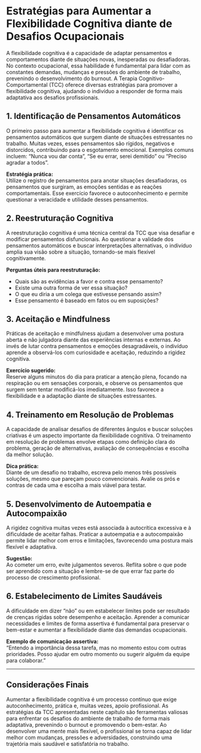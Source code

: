 
# Estratégias para Aumentar a Flexibilidade Cognitiva diante de Desafios Ocupacionais

A flexibilidade cognitiva é a capacidade de adaptar pensamentos e comportamentos diante de situações novas, inesperadas ou desafiadoras. No contexto ocupacional, essa habilidade é fundamental para lidar com as constantes demandas, mudanças e pressões do ambiente de trabalho, prevenindo o desenvolvimento do burnout. A Terapia Cognitivo-Comportamental (TCC) oferece diversas estratégias para promover a flexibilidade cognitiva, ajudando o indivíduo a responder de forma mais adaptativa aos desafios profissionais.

## 1. Identificação de Pensamentos Automáticos

O primeiro passo para aumentar a flexibilidade cognitiva é identificar os pensamentos automáticos que surgem diante de situações estressantes no trabalho. Muitas vezes, esses pensamentos são rígidos, negativos e distorcidos, contribuindo para o esgotamento emocional. Exemplos comuns incluem: “Nunca vou dar conta”, “Se eu errar, serei demitido” ou “Preciso agradar a todos”.

**Estratégia prática:**  
Utilize o registro de pensamentos para anotar situações desafiadoras, os pensamentos que surgiram, as emoções sentidas e as reações comportamentais. Esse exercício favorece o autoconhecimento e permite questionar a veracidade e utilidade desses pensamentos.

## 2. Reestruturação Cognitiva

A reestruturação cognitiva é uma técnica central da TCC que visa desafiar e modificar pensamentos disfuncionais. Ao questionar a validade dos pensamentos automáticos e buscar interpretações alternativas, o indivíduo amplia sua visão sobre a situação, tornando-se mais flexível cognitivamente.

**Perguntas úteis para reestruturação:**
- Quais são as evidências a favor e contra esse pensamento?
- Existe uma outra forma de ver essa situação?
- O que eu diria a um colega que estivesse pensando assim?
- Esse pensamento é baseado em fatos ou em suposições?

## 3. Aceitação e Mindfulness

Práticas de aceitação e mindfulness ajudam a desenvolver uma postura aberta e não julgadora diante das experiências internas e externas. Ao invés de lutar contra pensamentos e emoções desagradáveis, o indivíduo aprende a observá-los com curiosidade e aceitação, reduzindo a rigidez cognitiva.

**Exercício sugerido:**  
Reserve alguns minutos do dia para praticar a atenção plena, focando na respiração ou em sensações corporais, e observe os pensamentos que surgem sem tentar modificá-los imediatamente. Isso favorece a flexibilidade e a adaptação diante de situações estressantes.

## 4. Treinamento em Resolução de Problemas

A capacidade de analisar desafios de diferentes ângulos e buscar soluções criativas é um aspecto importante da flexibilidade cognitiva. O treinamento em resolução de problemas envolve etapas como definição clara do problema, geração de alternativas, avaliação de consequências e escolha da melhor solução.

**Dica prática:**  
Diante de um desafio no trabalho, escreva pelo menos três possíveis soluções, mesmo que pareçam pouco convencionais. Avalie os prós e contras de cada uma e escolha a mais viável para testar.

## 5. Desenvolvimento de Autoempatia e Autocompaixão

A rigidez cognitiva muitas vezes está associada à autocrítica excessiva e à dificuldade de aceitar falhas. Praticar a autoempatia e a autocompaixão permite lidar melhor com erros e limitações, favorecendo uma postura mais flexível e adaptativa.

**Sugestão:**  
Ao cometer um erro, evite julgamentos severos. Reflita sobre o que pode ser aprendido com a situação e lembre-se de que errar faz parte do processo de crescimento profissional.

## 6. Estabelecimento de Limites Saudáveis

A dificuldade em dizer “não” ou em estabelecer limites pode ser resultado de crenças rígidas sobre desempenho e aceitação. Aprender a comunicar necessidades e limites de forma assertiva é fundamental para preservar o bem-estar e aumentar a flexibilidade diante das demandas ocupacionais.

**Exemplo de comunicação assertiva:**  
“Entendo a importância dessa tarefa, mas no momento estou com outras prioridades. Posso ajudar em outro momento ou sugerir alguém da equipe para colaborar.”

---

## Considerações Finais

Aumentar a flexibilidade cognitiva é um processo contínuo que exige autoconhecimento, prática e, muitas vezes, apoio profissional. As estratégias da TCC apresentadas neste capítulo são ferramentas valiosas para enfrentar os desafios do ambiente de trabalho de forma mais adaptativa, prevenindo o burnout e promovendo o bem-estar. Ao desenvolver uma mente mais flexível, o profissional se torna capaz de lidar melhor com mudanças, pressões e adversidades, construindo uma trajetória mais saudável e satisfatória no trabalho.
```
